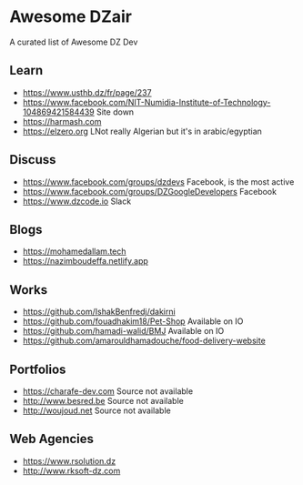 # Awesome DZair

A curated list of Awesome DZ Dev

## Learn

* https://www.usthb.dz/fr/page/237
* https://www.facebook.com/NIT-Numidia-Institute-of-Technology-104869421584439 Site down
* https://harmash.com
* https://elzero.org LNot really Algerian but it's in arabic/egyptian

## Discuss

* https://www.facebook.com/groups/dzdevs Facebook, is the most active
* https://www.facebook.com/groups/DZGoogleDevelopers Facebook
* https://www.dzcode.io Slack

## Blogs

* https://mohamedallam.tech
* https://nazimboudeffa.netlify.app

## Works

* https://github.com/IshakBenfredj/dakirni
* https://github.com/fouadhakim18/Pet-Shop Available on IO
* https://github.com/hamadi-walid/BMJ Available on IO
* https://github.com/amarouldhamadouche/food-delivery-website

## Portfolios

* https://charafe-dev.com Source not available
* http://www.besred.be Source not available
* http://woujoud.net Source not available

## Web Agencies

* https://www.rsolution.dz
* http://www.rksoft-dz.com

